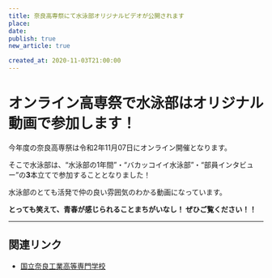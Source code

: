 ```yaml
---
title: 奈良高専祭にて水泳部オリジナルビデオが公開されます
place: 
date: 
publish: true
new_article: true

created_at: 2020-11-03T21:00:00
---
```


#  オンライン高専祭で水泳部はオリジナル動画で参加します！

今年度の奈良高専祭は令和2年11月07日にオンライン開催となります。

そこで水泳部は、“水泳部の1年間”・“バカッコイイ水泳部”・“部員インタビュー”の<b>3</b>本立てで参加することとなりました！

水泳部のとても活発で仲の良い雰囲気のわかる動画になっています。

<b>とっても笑えて、青春が感じられることまちがいなし！ ぜひご覧ください！！</b>

---

## 関連リンク

- [国立奈良工業高等専門学校](https://www.nara-k.ac.jp/)
